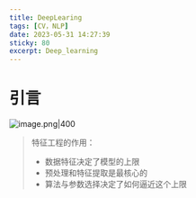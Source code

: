 ```yaml
---
title: DeepLearing
tags: [CV，NLP]
date: 2023-05-31 14:27:39
sticky: 80
excerpt: Deep_learning
---
```


# 引言

![image.png|400](https://s2.loli.net/2023/05/31/mlfBuXI7pt2eCic.png)

> 特征工程的作用：
> 	- 数据特征决定了模型的上限
> 	- 预处理和特征提取是最核心的
> 	- 算法与参数选择决定了如何逼近这个上限

